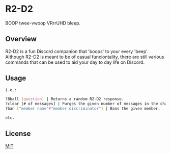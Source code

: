 # R2-D2

BOOP twee-vwoop VRrrUHD bleep.

## Overview

R2-D2 is a fun Discord companion that 'boops' to your every 'beep'. Although R2-D2 is meant to be of casual funciontality, there are still various commands that can be used to aid your day to day life on Discord.

## Usage

```bash
i.e.:

?8ball [question] | Returns a random R2-D2 response.
?clear [# of messages] | Purges the given number of messages in the channel (default of 5).
?ban ["member name"#"member discriminator"] | Bans the given member.

etc.
```

## License
[MIT](https://choosealicense.com/licenses/mit)